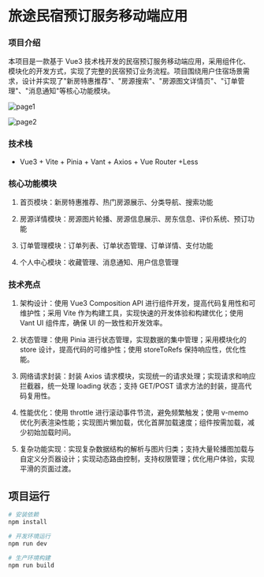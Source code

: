 # 旅途民宿预订服务移动端应用

### 项目介绍

本项目是一款基于 Vue3 技术栈开发的民宿预订服务移动端应用，采用组件化、模块化的开发方式，实现了完整的民宿预订业务流程。项目围绕用户住宿场景需求，设计并实现了"新房特惠推荐"、"房源搜索"、"房源图文详情页"、"订单管理"、"消息通知"等核心功能模块。

![page1](./public/img/page1.png)

![page2](./public/img/page2.png)

### 技术栈

- Vue3 + Vite + Pinia + Vant + Axios + Vue Router +Less

### 核心功能模块

1. 首页模块：新房特惠推荐、热门房源展示、分类导航、搜索功能

2. 房源详情模块：房源图片轮播、房源信息展示、房东信息、评价系统、预订功能

3. 订单管理模块：订单列表、订单状态管理、订单详情、支付功能

4. 个人中心模块：收藏管理、消息通知、用户信息管理

### 技术亮点

1. 架构设计：使用 Vue3 Composition API 进行组件开发，提高代码复用性和可维护性；采用 Vite 作为构建工具，实现快速的开发体验和构建优化；使用 Vant UI 组件库，确保 UI 的一致性和开发效率。

2. 状态管理：使用 Pinia 进行状态管理，实现数据的集中管理；采用模块化的 store 设计，提高代码的可维护性；使用 storeToRefs 保持响应性，优化性能。

3. 网络请求封装：封装 Axios 请求模块，实现统一的请求处理；实现请求和响应拦截器，统一处理 loading 状态；支持 GET/POST 请求方法的封装，提高代码复用性。

4. 性能优化：使用 throttle 进行滚动事件节流，避免频繁触发；使用 v-memo 优化列表渲染性能；实现图片懒加载，优化首屏加载速度；组件按需加载，减少初始加载时间。

5. 复杂功能实现：实现复杂数据结构的解析与图片归类；支持大量轮播图加载与自定义分页器设计；实现动态路由控制，支持权限管理；优化用户体验，实现平滑的页面过渡。

## 项目运行

```bash
# 安装依赖
npm install

# 开发环境运行
npm run dev

# 生产环境构建
npm run build
```
